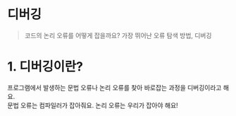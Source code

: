 디버깅
================
> 코드의 논리 오류를 어떻게 잡을까요?
> 가장 뛰어난 오류 탐색 방법, 디버깅

# 1. 디버깅이란?
프로그램에서 발생하는 문법 오류나 논리 오류를 찾아 바로잡는 과정을 디버깅이라고 해요.  
문법 오류는 컴파일러가 잡아줘요. 논리 오류는 우리가 잡아야 해요!
